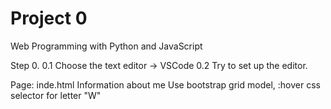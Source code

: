 # Project 0

Web Programming with Python and JavaScript

Step 0.
    0.1 Choose the text editor -> VSCode
    0.2 Try to set up the editor.

Page: inde.html
    Information about me
    Use bootstrap grid model, :hover css selector for letter "W"
